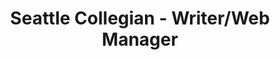 ---
layout: post
collection: experiences
title: "Seattle Collegian - Writer/Web Manager"
start_date: 2023-06-01
end_date: 2023-08-31
description: "Worked on developing new features for the application."
---